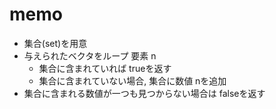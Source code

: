 # memo

- 集合(set)を用意
- 与えられたベクタをループ 要素 n
  - 集合に含まれていれば trueを返す
  - 集合に含まれていない場合, 集合に数値 nを追加
- 集合に含まれる数値が一つも見つからない場合は falseを返す
